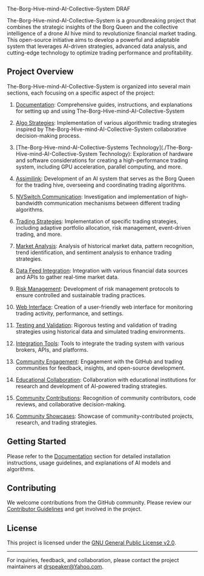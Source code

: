 The-Borg-Hive-mind-AI-Collective-System    DRAF

The-Borg-Hive-mind-AI-Collective-System is a groundbreaking project that combines the strategic insights of the Borg Queen and the collective intelligence of a drone AI hive mind to revolutionize financial market trading. This open-source initiative aims to develop a powerful and adaptable system that leverages AI-driven strategies, advanced data analysis, and cutting-edge technology to optimize trading performance and profitability.

## Project Overview

The-Borg-Hive-mind-AI-Collective-System is organized into several main sections, each focusing on a specific aspect of the project:

1. [Documentation](./Algo_Strategies/assimilink): Comprehensive guides, instructions, and explanations for setting up and using The-Borg-Hive-mind-AI-Collective-System

2. [Algo Strategies](./Algo_Strategies): Implementation of various algorithmic trading strategies inspired by The-Borg-Hive-mind-AI-Collective-System collaborative decision-making process.

3. [The-Borg-Hive-mind-AI-Collective-Systems Technology](./The-Borg-Hive-mind-AI-Collective-System Technology): Exploration of hardware and software considerations for creating a high-performance trading system, including GPU acceleration, parallel computing, and more.

4. [Assimilink](Algo_Strategies/assimilink): Development of an AI system that serves as the Borg Queen for the trading hive, overseeing and coordinating trading algorithms.

5. [NVSwitch Communication](Algo_Strategies/NVSwitch_Communication): Investigation and implementation of high-bandwidth communication mechanisms between different trading algorithms.

6. [Trading Strategies](Algo_Strategies/Trading_Strategies): Implementation of specific trading strategies, including adaptive portfolio allocation, risk management, event-driven trading, and more.

7. [Market Analysis](./Market_Analysis): Analysis of historical market data, pattern recognition, trend identification, and sentiment analysis to enhance trading strategies.

8. [Data Feed Integration](./Data_Feed_Integration): Integration with various financial data sources and APIs to gather real-time market data.

9. [Risk Management](./Risk_Management): Development of risk management protocols to ensure controlled and sustainable trading practices.

10. [Web Interface](./Web_Interface): Creation of a user-friendly web interface for monitoring trading activity, performance, and settings.

11. [Testing and Validation](./Testing_and_Validation): Rigorous testing and validation of trading strategies using historical data and simulated trading environments.

12. [Integration Tools](./Integration_Tools): Tools to integrate the trading system with various brokers, APIs, and platforms.

13. [Community Engagement](./Community_Engagement): Engagement with the GitHub and trading communities for feedback, insights, and open-source development.

14. [Educational Collaboration](./Educational_Collaboration): Collaboration with educational institutions for research and development of AI-powered trading strategies.

15. [Community Contributions](./Community_Contributions): Recognition of community contributors, code reviews, and collaborative decision-making.

16. [Community Showcases](./Community_Showcases): Showcase of community-contributed projects, research, and trading strategies.

## Getting Started

Please refer to the [Documentation](./Documentation) section for detailed installation instructions, usage guidelines, and explanations of AI models and algorithms.

## Contributing

We welcome contributions from the GitHub community. Please review our [Contributor Guidelines](./Community_Engagement/Contributor_Guidelines.md) and get involved in the project.

## License

This project is licensed under the [GNU General Public License v2.0](LICENSE).

---

For inquiries, feedback, and collaboration, please contact the project maintainers at [drspeaker@Yahoo.com](mailto:drspeaker@Yahoo.com).


